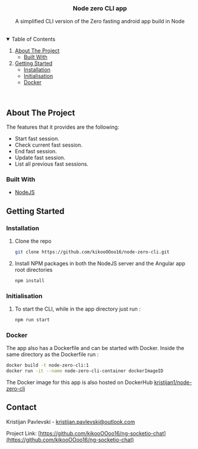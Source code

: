 <!-- PROJECT LOGO -->
<p align="center">
  <h3 align="center">Node zero CLI app</h3>
  <p align="center">
  A simplified CLI version of the Zero fasting android app build in Node
    <br/>
  </p>
</p>
<br/>



<!-- TABLE OF CONTENTS -->
<details open="open">
  <summary>Table of Contents</summary>
  <ol>
    <li>
      <a href="#about-the-project">About The Project</a>
      <ul>
        <li><a href="#built-with">Built With</a></li>
      </ul>
    </li>
    <li>
      <a href="#getting-started">Getting Started</a>
      <ul>
        <li><a href="#installation">Installation</a></li>
        <li><a href="#initialisation">Initialisation</a></li>
        <li><a href="#docker">Docker</a></li>
      </ul>
    </li>
  </ol>
</details>
<br/>


<!-- ABOUT THE PROJECT -->
## About The Project

The features that it provides are the following:
* Start fast session.
* Check current fast session.
* End fast session.
* Update fast session.
* List all previous fast sessions.

### Built With

* [NodeJS](https://nodejs.dev/)


<!-- GETTING STARTED -->
## Getting Started

### Installation

1. Clone the repo
   ```sh
   git clone https://github.com/kikooOOoo16/node-zero-cli.git
   ```
3. Install NPM packages in both the NodeJS server and the Angular app root directories
   ```sh
   npm install
   ```
   
### Initialisation

1. To start the CLI, while in the app directory just run  :
   ```sh
   npm run start
   ```
   
### Docker

The app also has a Dockerfile and can be started with Docker. Inside the same directory as the Dockerfile run :
   ```sh
   docker build -t node-zero-cli:1
   docker run -it --name node-zero-cli-container dockerImageID
   ```
   
The Docker image for this app is also hosted on DockerHub [kristijan1/node-zero-cli](https://hub.docker.com/repository/docker/kristijan1/node-zero-cli)

<!-- CONTACT -->
## Contact

Kristijan Pavlevski - kristijan.pavlevski@outlook.com

Project Link: [https://github.com/kikooOOoo16/ng-socketio-chat](https://github.com/kikooOOoo16/ng-socketio-chat)
